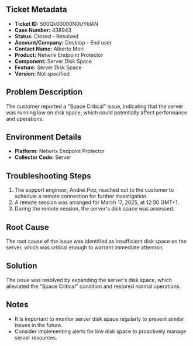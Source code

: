 ## Ticket Metadata
- **Ticket ID:** 500Qk00000N0UYkIAN
- **Case Number:** 438943
- **Status:** Closed - Resolved
- **Account/Company:** Desktop - End user
- **Contact Name:** Alberto Mori
- **Product:** Netwrix Endpoint Protector
- **Component:** Server Disk Space
- **Feature:** Server Disk Space
- **Version:** Not specified

## Problem Description
The customer reported a "Space Critical" issue, indicating that the server was running low on disk space, which could potentially affect performance and operations.

## Environment Details
- **Platform:** Netwrix Endpoint Protector
- **Collector Code:** Server

## Troubleshooting Steps
1. The support engineer, Andrei Pop, reached out to the customer to schedule a remote connection for further investigation.
2. A remote session was arranged for March 17, 2025, at 12:30 GMT+1.
3. During the remote session, the server's disk space was assessed.

## Root Cause
The root cause of the issue was identified as insufficient disk space on the server, which was critical enough to warrant immediate attention.

## Solution
The issue was resolved by expanding the server's disk space, which alleviated the "Space Critical" condition and restored normal operations.

## Notes
- It is important to monitor server disk space regularly to prevent similar issues in the future.
- Consider implementing alerts for low disk space to proactively manage server resources.